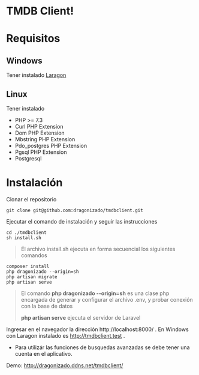 # TMDB Client!

# Requisitos

## Windows

Tener instalado [Laragon](https://laragon.org/download/index.html)

## Linux

Tener instalado 

- PHP >= 7.3
- Curl PHP Extension
- Dom PHP Extension 
- Mbstring PHP Extension 
- Pdo_postgres PHP Extension
- Pgsql PHP Extension 
- Postgresql


# Instalación

Clonar el repositorio 

    git clone git@github.com:dragonizado/tmdbclient.git

Ejecutar el comando de instalación y seguir las instrucciones

	cd ./tmdbclient
	sh install.sh

> El archivo install.sh ejecuta en forma secuencial los siguientes
> comandos

	composer install
	php dragonizado --origin=sh
	php artisan migrate
	php artisan serve

> El comando **php dragonizado --origin=sh** es una clase php encargada de generar y configurar el archivo .env, y probar conexión con la base de datos
> 
> **php artisan serve** ejecuta el servidor de Laravel
> 

Ingresar en el navegador la dirección http://localhost:8000/ . En Windows con Laragon instalado es http://tmdbclient.test .

- Para utilizár las funciones de busquedas avanzadas se debe tener una cuenta en el aplicativo.

Demo: http://dragonizado.ddns.net/tmdbclient/